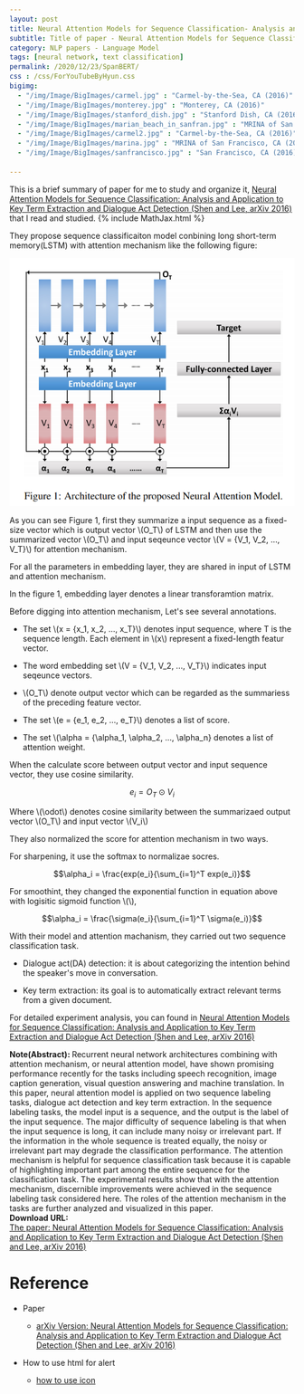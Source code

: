 ```yaml
---
layout: post
title: Neural Attention Models for Sequence Classification- Analysis and Application to Key Term Extraction and Dialogue Act Detection
subtitle: Title of paper - Neural Attention Models for Sequence Classification- Analysis and Application to Key Term Extraction and Dialogue Act Detection
category: NLP papers - Language Model
tags: [neural network, text classification]
permalink: /2020/12/23/SpanBERT/
css : /css/ForYouTubeByHyun.css
bigimg: 
  - "/img/Image/BigImages/carmel.jpg" : "Carmel-by-the-Sea, CA (2016)"
  - "/img/Image/BigImages/monterey.jpg" : "Monterey, CA (2016)"
  - "/img/Image/BigImages/stanford_dish.jpg" : "Stanford Dish, CA (2016)"
  - "/img/Image/BigImages/marian_beach_in_sanfran.jpg" : "MRINA of San Francisco, CA (2016)"
  - "/img/Image/BigImages/carmel2.jpg" : "Carmel-by-the-Sea, CA (2016)"
  - "/img/Image/BigImages/marina.jpg" : "MRINA of San Francisco, CA (2016)"
  - "/img/Image/BigImages/sanfrancisco.jpg" : "San Francisco, CA (2016)"
  
---
```


This is a brief summary of paper for me to study and organize it, [Neural Attention Models for Sequence Classification: Analysis and Application to Key Term Extraction and Dialogue Act Detection (Shen and Lee, arXiv 2016)](https://arxiv.org/abs/1604.00077) that I read and studied. 
{% include MathJax.html %}


They propose sequence classificaiton model conbining long short-term memory(LSTM) with attention mechanism like the following figure:

![From Shen and Lee, arXiv 2016](/img/Image/NaturalLanguageProcessing/NLPLabs/Paper_Investigation/Text_Classification/2021-04-01-Neural_Attention_Models_for_Sequence_Classification/NN_ATT_MODEL.PNG)

As you can see Figure 1, first they summarize a input sequence as a fixed-size vector  which is output vector \\(O_T\\) of LSTM and then use the summarized vector \\(O_T\\) and input seqeunce vector \\(V = {V_1, V_2, ..., V_T}\\) for attention mechanism. 

For all the parameters in embedding layer, they are shared in input of LSTM and attention mechanism.

In the figure 1, embedding layer denotes a linear transforamtion matrix.

Before digging into attention mechanism, Let's see several annotations.

   - The set \\(x = {x_1, x_2, ..., x_T}\\) denotes input sequence,  where T is the sequence length. Each element in \\(x\\) represent a fixed-length featur vector.
   
   - The word embedding set \\(V = {V_1, V_2, ..., V_T}\\) indicates input seqeunce vectors. 
   
   - \\(O_T\\) denote output vector which can be regarded as the summariess of the preceding feature vector.
   
   - The set \\(e = {e_1, e_2, ..., e_T}\\) denotes a list of score.
   
   - The set \\(\alpha = {\alpha_1, \alpha_2, ..., \alpha_n} denotes a list of attention weight.

When the calculate score between output vector and input sequence vector, they use cosine similarity.

$$ e_i = O_T \odot V_i $$

Where \\(\odot\\) denotes cosine similarity between the summarizaed output vector \\(O_T\\) and input vector \\(V_i\\)

They also normalized the score for attention mechanism in two ways.

For sharpening, it use the softmax to normalizae socres. 

$$\alpha_i = \frac{exp(e_i}{\sum_{i=1}^T exp(e_i)}$$

For smoothint, they changed the exponential function in equation above with logisitic sigmoid function \\(\\\), 

$$\alpha_i = \frac{\sigma(e_i}{\sum_{i=1}^T \sigma(e_i)}$$

With their model and attention machanism, they carried out two sequence classification task.

 - Dialogue act(DA) detection: it is about categorizing the intention behind the speaker's move in conversation.
 
 - Key term extraction: its goal is to automatically extract relevant terms from a given document.

For detailed experiment analysis, you can found in [Neural Attention Models for Sequence Classification: Analysis and Application to Key Term Extraction and Dialogue Act Detection (Shen and Lee, arXiv 2016)](https://arxiv.org/abs/1604.00077)
  
<div class="alert alert-info" role="alert"><i class="fa fa-info-circle"></i> <b>Note(Abstract): </b>
Recurrent neural network architectures combining with attention mechanism, or neural attention model, have shown promising performance recently for the tasks including speech recognition, image caption generation, visual question answering and machine translation. In this paper, neural attention model is applied on two sequence labeling tasks, dialogue act detection and key term extraction. In the sequence labeling tasks, the model input is a sequence, and the output is the label of the input sequence. The major difficulty of sequence labeling is that when the input sequence is long, it can include many noisy or irrelevant part. If the information in the whole sequence is treated equally, the noisy or irrelevant part may degrade the classification performance. The attention mechanism is helpful for sequence classification task because it is capable of highlighting important part among the entire sequence for the classification task. The experimental results show that with the attention mechanism, discernible improvements were achieved in the sequence labeling task considered here. The roles of the attention mechanism in the tasks are further analyzed and visualized in this paper.
</div>
    
<div class="alert alert-success" role="alert"><i class="fa fa-paperclip fa-lg"></i> <b>Download URL: </b><br>
  <a href="https://arxiv.org/abs/1604.00077">The paper: Neural Attention Models for Sequence Classification: Analysis and Application to Key Term Extraction and Dialogue Act Detection (Shen and Lee, arXiv 2016)</a>
</div>

# Reference 

- Paper 
  - [arXiv Version: Neural Attention Models for Sequence Classification: Analysis and Application to Key Term Extraction and Dialogue Act Detection (Shen and Lee, arXiv 2016)](https://arxiv.org/abs/1604.00077)
  
  
- How to use html for alert
  - [how to use icon](http://idratherbewriting.com/documentation-theme-jekyll/mydoc_icons.html)
    



